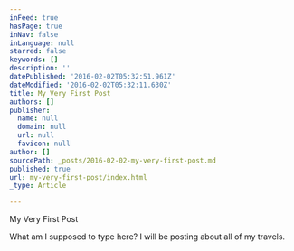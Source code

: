 ```yaml
---
inFeed: true
hasPage: true
inNav: false
inLanguage: null
starred: false
keywords: []
description: ''
datePublished: '2016-02-02T05:32:51.961Z'
dateModified: '2016-02-02T05:32:11.630Z'
title: My Very First Post
authors: []
publisher:
  name: null
  domain: null
  url: null
  favicon: null
author: []
sourcePath: _posts/2016-02-02-my-very-first-post.md
published: true
url: my-very-first-post/index.html
_type: Article

---
```

My Very First Post

What am I supposed to type here? I will be posting about all of my travels.